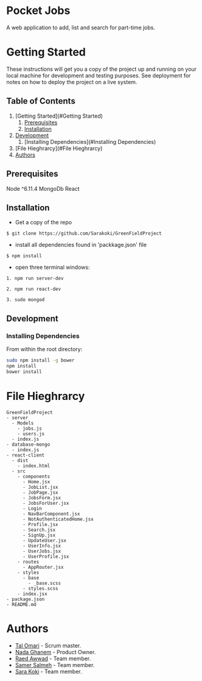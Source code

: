 #  Pocket Jobs
A web application to add, list and search for
part-time jobs.

# Getting Started
These instructions will get you a copy of the project up and running on your local machine for development and testing purposes. See deployment for notes on how to deploy the project on a live system.

## Table of Contents

1. [Getting Started](#Getting Started)
    1. [Prerequisites](#Prerequisites)
    1. [Installation](#Installation)
1. [Development](#Development)
    1. [Installing Dependencies](#Installing Dependencies)
1. [File Hieghrarcy](#File Hieghrarcy)
1. [Authors](#Authors)

## Prerequisites
  Node ^6.11.4
  MongoDb
  React

## Installation
- Get a copy of the repo
```
$ git clone https://github.com/Sarakoki/GreenFieldProject
```
-  install all dependencies found in 'packkage.json' file
```
$ npm install
``` 
- open three terminal windows:
```
1. npm run server-dev
```
```
2. npm run react-dev
```
```
3. sudo mongod
```

## Development

### Installing Dependencies

From within the root directory:

```sh
sudo npm install -g bower
npm install
bower install
```

# File Hieghrarcy
    GreenFieldProject
    - server
      - Models
        - jobs.js
        - users.js
      - index.js
    - database-mongo
      - index.js
    - react-client
      - dist
        - index.html
      - src
        - components
          - Home.jsx
          - JobList.jsx
          - JobPage.jsx
          - JobsForm.jsx
          - JobsForUser.jsx
          - Login
          - NavBarComponent.jsx
          - NotAuthenticatedHome.jsx
          - Profile.jsx
          - Search.jsx
          - SignUp.jsx
          - UpdateUser.jsx
          - UserInfo.jsx
          - UserJobs.jsx
          - UserProfile.jsx
        - routes
          - AppRouter.jsx
        - styles
          - base
            - _base.scss
          - styles.scss
        - index.jsx
    - package.json
    - README.md


# Authors
- [Tal Omari](https://github.com/Talomari) - Scrum master.
- [Nada Ghanem](https://github.com/nadaa) - Product Owner.
- [Raed Awwad](https://github.com/raedawwad95) - Team member.
- [Samer Salmeh](https://github.com/SamerSalmeh) - Team member.
- [Sara Koki](https://github.com/Sarakoki) - Team member.